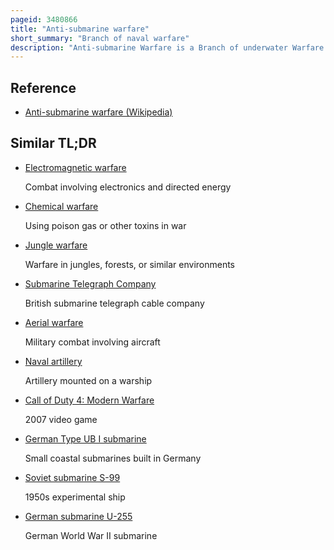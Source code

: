 ```yaml
---
pageid: 3480866
title: "Anti-submarine warfare"
short_summary: "Branch of naval warfare"
description: "Anti-submarine Warfare is a Branch of underwater Warfare that uses Surface Warships aircraft Submarines or other Platforms to track and deter Damage or to destroy Enemy Submarines. Such Operations are usually carried out to protect the safe Shipping and coastal Facilities from Submarine Attacks and to overcome Blockades."
---
```


## Reference

- [Anti-submarine warfare (Wikipedia)](https://en.wikipedia.org/?curid=3480866)

## Similar TL;DR

- [Electromagnetic warfare](/tldr/en/electromagnetic-warfare)

  Combat involving electronics and directed energy

- [Chemical warfare](/tldr/en/chemical-warfare)

  Using poison gas or other toxins in war

- [Jungle warfare](/tldr/en/jungle-warfare)

  Warfare in jungles, forests, or similar environments

- [Submarine Telegraph Company](/tldr/en/submarine-telegraph-company)

  British submarine telegraph cable company

- [Aerial warfare](/tldr/en/aerial-warfare)

  Military combat involving aircraft

- [Naval artillery](/tldr/en/naval-artillery)

  Artillery mounted on a warship

- [Call of Duty 4: Modern Warfare](/tldr/en/call-of-duty-4-modern-warfare)

  2007 video game

- [German Type UB I submarine](/tldr/en/german-type-ub-i-submarine)

  Small coastal submarines built in Germany

- [Soviet submarine S-99](/tldr/en/soviet-submarine-s-99)

  1950s experimental ship

- [German submarine U-255](/tldr/en/german-submarine-u-255)

  German World War II submarine

